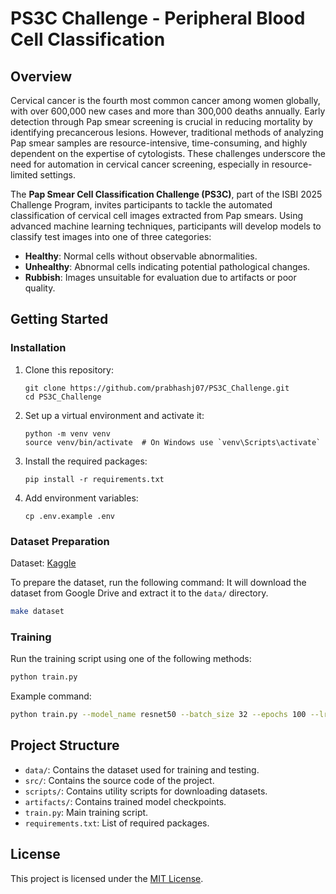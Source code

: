 # PS3C Challenge - Peripheral Blood Cell Classification

## Overview

Cervical cancer is the fourth most common cancer among women globally, with over 600,000 new cases and more than 300,000 deaths annually. Early detection through Pap smear screening is crucial in reducing mortality by identifying precancerous lesions. However, traditional methods of analyzing Pap smear samples are resource-intensive, time-consuming, and highly dependent on the expertise of cytologists. These challenges underscore the need for automation in cervical cancer screening, especially in resource-limited settings.

The **Pap Smear Cell Classification Challenge (PS3C)**, part of the ISBI 2025 Challenge Program, invites participants to tackle the automated classification of cervical cell images extracted from Pap smears. Using advanced machine learning techniques, participants will develop models to classify test images into one of three categories:

- **Healthy**: Normal cells without observable abnormalities.
- **Unhealthy**: Abnormal cells indicating potential pathological changes.
- **Rubbish**: Images unsuitable for evaluation due to artifacts or poor quality.

## Getting Started

### Installation

1. Clone this repository:

    ```
    git clone https://github.com/prabhashj07/PS3C_Challenge.git
    cd PS3C_Challenge
    ```

2. Set up a virtual environment and activate it:

    ```
    python -m venv venv
    source venv/bin/activate  # On Windows use `venv\Scripts\activate`
    ```

3. Install the required packages:

    ```
    pip install -r requirements.txt
    ```

4. Add environment variables:

    ```
    cp .env.example .env
    ```

### Dataset Preparation

Dataset: [Kaggle](https://www.kaggle.com/competitions/pap-smear-cell-classification-challenge/data)

To prepare the dataset, run the following command:
It will download the dataset from Google Drive and extract it to the `data/` directory.

```bash
make dataset
``````
### Training

Run the training script using one of the following methods:

```bash
python train.py
``````
Example command:
```bash
python train.py --model_name resnet50 --batch_size 32 --epochs 100 --lr 1e-4 --use_scheduler --save_dir ../artifacts --seed 42 --gamma 2 --patience 10
```

## Project Structure

- `data/`: Contains the dataset used for training and testing.
- `src/`: Contains the source code of the project.
- `scripts/`: Contains utility scripts for downloading datasets.
- `artifacts/`: Contains trained model checkpoints.
- `train.py`: Main training script.
- `requirements.txt`: List of required packages.

## License

This project is licensed under the [MIT License](LICENSE).

